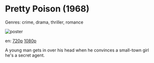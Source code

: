 # Pretty Poison (1968)

Genres: crime, drama, thriller, romance

![poster](http://image.tmdb.org/t/p/w500/hMNRJhskDWRf35r735Jlmq0wts0.jpg)

en:
  [720p](magnet:?xt=urn:btih:C1F0F9BF9CCC429AB3D4D0B3C983B4E0C9E629A3&tr=udp://glotorrents.pw:6969/announce&tr=udp://tracker.opentrackr.org:1337/announce&tr=udp://torrent.gresille.org:80/announce&tr=udp://tracker.openbittorrent.com:80&tr=udp://tracker.coppersurfer.tk:6969&tr=udp://tracker.leechers-paradise.org:6969&tr=udp://p4p.arenabg.ch:1337&tr=udp://tracker.internetwarriors.net:1337)
  [1080p](magnet:?xt=urn:btih:a6ade4e91051b17e7d7ca9ae35c382615bf42682&dn=Pretty+Poison+%281968%29+1080p+BrRip+x264+-+YIFY&tr=udp%3A%2F%2Ftracker.openbittorrent.com%3A80%2Fannounce&tr=udp%3A%2F%2Fglotorrents.pw%3A6969%2Fannounce&tr=udp%3A%2F%2Ftracker.openbittorrent.com%3A80%2Fannounce&tr=udp%3A%2F%2Ftracker.opentrackr.org%3A1337%2Fannounce&tr=udp%3A%2F%2Fzer0day.to%3A1337%2Fannounce&tr=udp%3A%2F%2Ftracker.coppersurfer.tk%3A6969%2Fannounce)
  


A young man gets in over his head when he convinces a small-town girl he's a secret agent.
